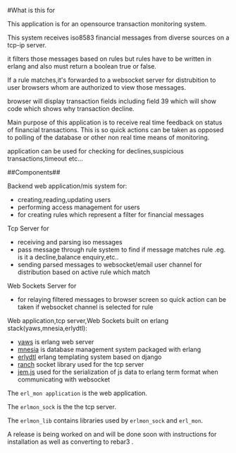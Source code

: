 #What is this for

This application is for an opensource transaction monitoring system.


This system receives iso8583 financial  messages from diverse sources on  a tcp-ip server.

it filters those messages based on rules but rules have to be written in erlang and also must return a boolean true or false.

If a rule matches,it's forwarded to a websocket server for distrubition to user browsers whom are authorized to view those messages.

browser will display transaction fields including field 39  which will show code which shows why transaction decline.

Main purpose of this application is to receive real time feedback on status of  financial transactions.
This is  so quick actions can be taken as opposed to polling of the database or other non real time means of monitoring.

application can be used for checking for declines,suspicious transactions,timeout etc...


##Components##

Backend web application/mis system for:

* creating,reading,updating users
* performing access management for users
* for creating rules which represent a filter for financial messages


Tcp Server for 

* receiving and parsing iso messages
* pass message through rule system to find if message matches rule .eg. is it a decline,balance enquiry,etc..
* sending parsed messages to websocket/email user channel for distribution based on active rule which match 


Web Sockets Server for

* for relaying filtered messages to browser screen so quick action can be taken if websocket channel is selected for rule

Web application,tcp server,Web Sockets  built on erlang stack(yaws,mnesia,erlydtl):  

* [yaws](http://yaws.hyber.org) is erlang web server
* [mnesia](http://erlang.org/doc/man/mnesia.html) is database management system packaged with erlang
* [erlydtl](https://github.com/erlydtl/erlydtl) erlang templating system based on django  
* [ranch](https://github.com/ninenines/ranch) socket library used for the tcp server
* [jem.js](https://github.com/inaka/jem.js/tree/master) used for the serialization of js data to erlang term format when communicating with websocket


The ```erl_mon application``` is the web application.

The ```erlmon_sock``` is the the tcp server.

The ```erlmon_lib``` contains libraries used by ```erlmon_sock``` and ```erl_mon```.

A release is being worked on and will be done soon with instructions for installation as well as converting to rebar3 . 


